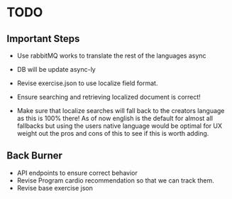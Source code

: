# TODO

## Important Steps

- Use rabbitMQ works to translate the rest of the languages async
- DB will be update async-ly

- Revise exercise.json to use localize field format.
- Ensure searching and retrieving localized document is correct!
- Make sure that localize searches will fall back to the creators language as this is 100% there! As of now english is the default for almost all fallbacks but using the users native language would be optimal for UX weight out the pros and cons of this to see if this is worth adding.

## Back Burner

- API endpoints to ensure correct behavior
- Revise Program cardio recommendation so that we can track them.
- Revise base exercise json